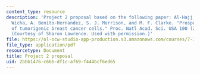```yaml
---
content_type: resource
description: 'Project 2 proposal based on the following paper: Al-Hajj, M., M. S.
  Wicha, A. Benito-Hernandez, S. J. Morrison, and M. F. Clarke. "Prospective identification
  of tumorigenic breast cancer cells." Proc. Natl Acad. Sci. USA 100 (2003): 3983-3988.
  (Courtesy of Sharon Lawrence. Used with permission.)'
file: https://ol-ocw-studio-app-production.s3.amazonaws.com/courses/7-342-cancer-biology-from-basic-research-to-the-clinic-fall-2004/2bbb1476c666df1caf69f444bcf6ed65_sharon_7_342_p2.pdf
file_type: application/pdf
resourcetype: Document
title: Project 2 proposal
uid: 2bbb1476-c666-df1c-af69-f444bcf6ed65
---
```

